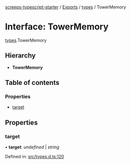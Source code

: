 [screeps-typescript-starter](../README.md) / [Exports](../modules.md) / [types](../modules/types.md) / TowerMemory

# Interface: TowerMemory

[types](../modules/types.md).TowerMemory

## Hierarchy

* **TowerMemory**

## Table of contents

### Properties

- [target](types.towermemory.md#target)

## Properties

### target

• **target**: *undefined* \| *string*

Defined in: [src/types.d.ts:120](https://github.com/Baelyk/screeps/blob/c7b9358/src/types.d.ts#L120)
